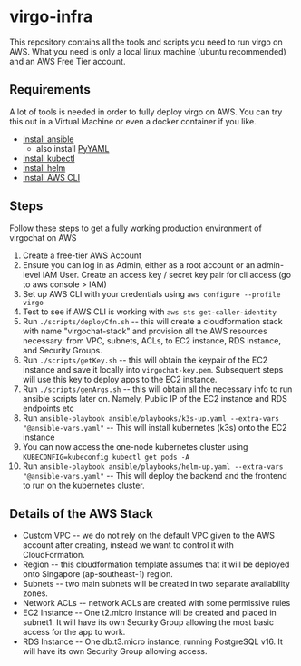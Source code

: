 # virgo-infra

This repository contains all the tools and scripts you need to run virgo on AWS. What you need is only a local linux machine (ubuntu recommended) and an AWS Free Tier account.

## Requirements

A lot of tools is needed in order to fully deploy virgo on AWS. You can try this out in a Virtual Machine or even a docker container if you like.

- [Install ansible](https://docs.ansible.com/ansible/latest/installation_guide/intro_installation.html)
  - also install [PyYAML](https://pypi.org/project/PyYAML/)
- [Install kubectl](https://kubernetes.io/docs/tasks/tools/#kubectl)
- [Install helm](https://helm.sh/docs/intro/install/)
- [Install AWS CLI](https://docs.aws.amazon.com/cli/latest/userguide/getting-started-install.html)

## Steps

Follow these steps to get a fully working production environment of virgochat on AWS

1. Create a free-tier AWS Account
2. Ensure you can log in as Admin, either as a root account or an admin-level IAM User. Create an access key / secret key pair for cli access (go to aws console > IAM)
3. Set up AWS CLI with your credentials using `aws configure --profile virgo`
4. Test to see if AWS CLI is working with `aws sts get-caller-identity`
5. Run `./scripts/deployCfn.sh` -- this will create a cloudformation stack with name "virgochat-stack" and provision all the AWS resources necessary: from VPC, subnets, ACLs, to EC2 instance, RDS instance, and Security Groups.
6. Run `./scripts/getKey.sh` -- this will obtain the keypair of the EC2 instance and save it locally into `virgochat-key.pem`. Subsequent steps will use this key to deploy apps to the EC2 instance.
7. Run `./scripts/genArgs.sh` -- this will obtain all the necessary info to run ansible scripts later on. Namely, Public IP of the EC2 instance and RDS endpoints etc
8. Run `ansible-playbook ansible/playbooks/k3s-up.yaml --extra-vars "@ansible-vars.yaml"` -- This will install kubernetes (k3s) onto the EC2 instance
9. You can now access the one-node kubernetes cluster using `KUBECONFIG=kubeconfig kubectl get pods -A`
10. Run `ansible-playbook ansible/playbooks/helm-up.yaml --extra-vars "@ansible-vars.yaml"` -- This will deploy the backend and the frontend to run on the kubernetes cluster.

## Details of the AWS Stack

- Custom VPC -- we do not rely on the default VPC given to the AWS account after creating, instead we want to control it with CloudFormation.
- Region -- this cloudformation template assumes that it will be deployed onto Singapore (ap-southeast-1) region.
- Subnets -- two main subnets will be created in two separate availability zones.
- Network ACLs -- network ACLs are created with some permissive rules
- EC2 Instance -- One t2.micro instance will be created and placed in subnet1. It will have its own Security Group allowing the most basic access for the app to work.
- RDS Instance -- One db.t3.micro instance, running PostgreSQL v16. It will have its own Security Group allowing access.
